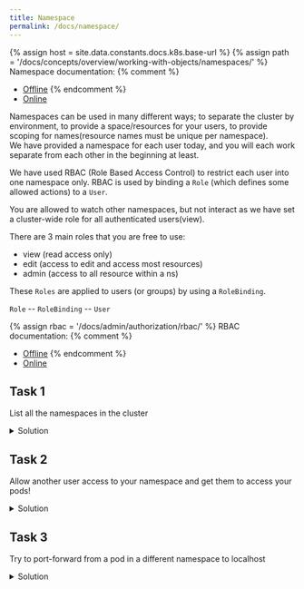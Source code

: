 ```yaml
---
title: Namespace
permalink: /docs/namespace/
---
```

{% assign host = site.data.constants.docs.k8s.base-url %}
{% assign path = '/docs/concepts/overview/working-with-objects/namespaces/' %}
Namespace documentation:
{% comment %}
* [Offline]({{host.offline}}{{path}})
{% endcomment %}
* [Online]({{host.online}}{{path}})


Namespaces can be used in many different ways; to separate the cluster by environment,
to provide a space/resources for your users, to provide scoping for names(resource names must be unique per namespace).  
We have provided a namespace for each user today, and you will each work separate from each other in the beginning at least.


We have used RBAC (Role Based Access Control) to restrict each user into one namespace only.
RBAC is used by binding a `Role` (which defines some allowed actions) to a `User`.

You are allowed to watch other namespaces, but not interact as we have set a cluster-wide role for all authenticated users(view). 

There are 3 main roles that you are free to use:
- view (read access only)
- edit (access to edit and access most resources)
- admin (access to all resource within a ns)

These `Roles` are applied to users (or groups) by using a `RoleBinding`.

`Role` -- `RoleBinding` -- `User`

{% assign rbac = '/docs/admin/authorization/rbac/' %}
RBAC documentation:
{% comment %}
* [Offline]({{host.offline}}{{rbac}})
{% endcomment %}
* [Online]({{host.online}}{{rbac}})


## Task 1

List all the namespaces in the cluster

<details>
 <summary>Solution</summary>
 <div markdown="1">

### Solution: List namespaces

- `kubectl get ns ` (short hand for namespace)

 </div>
</details>  

## Task 2

Allow another user access to your namespace and get them to access your pods!


<details>
 <summary>Solution</summary>
 <div markdown="1">

### Solution: Allowing Access

- `kubectl create rolebinding [new-rolebinding-name] --user=[username] --clusterrole=[edit|admin]`
> Username == Google Cloud user email
 </div>
</details>

## Task 3

Try to port-forward from a pod in a different namespace to localhost

<details>
 <summary>Solution</summary>
 <div markdown="1">

### Solution: Try to port forward

- `kubectl port-forward [pod-name] --namespace [namespace] 8080:8080`

- `curl localhost:8080`

 </div>
</details>


